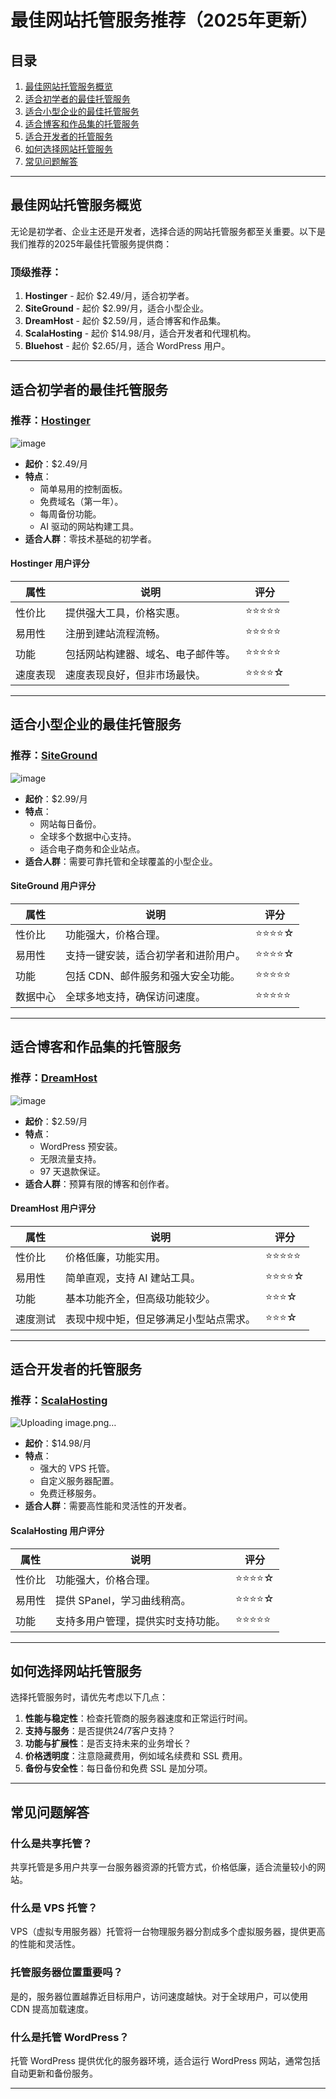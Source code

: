 # 最佳网站托管服务推荐（2025年更新）

## 目录
1. [最佳网站托管服务概览](#最佳网站托管服务概览)
2. [适合初学者的最佳托管服务](#适合初学者的最佳托管服务)
3. [适合小型企业的最佳托管服务](#适合小型企业的最佳托管服务)
4. [适合博客和作品集的托管服务](#适合博客和作品集的托管服务)
5. [适合开发者的托管服务](#适合开发者的托管服务)
6. [如何选择网站托管服务](#如何选择网站托管服务)
7. [常见问题解答](#常见问题解答)

---

## 最佳网站托管服务概览

无论是初学者、企业主还是开发者，选择合适的网站托管服务都至关重要。以下是我们推荐的2025年最佳托管服务提供商：

### 顶级推荐：
1. **Hostinger** - 起价 $2.49/月，适合初学者。
2. **SiteGround** - 起价 $2.99/月，适合小型企业。
3. **DreamHost** - 起价 $2.59/月，适合博客和作品集。
4. **ScalaHosting** - 起价 $14.98/月，适合开发者和代理机构。
5. **Bluehost** - 起价 $2.65/月，适合 WordPress 用户。

---

## 适合初学者的最佳托管服务

### 推荐：**[Hostinger](https://www.hostinger.com/)**

![image](https://github.com/user-attachments/assets/fba1b683-68b6-450a-9d18-63b1499ec8ac)

- **起价**：$2.49/月
- **特点**：
  - 简单易用的控制面板。
  - 免费域名（第一年）。
  - 每周备份功能。
  - AI 驱动的网站构建工具。
- **适合人群**：零技术基础的初学者。

#### Hostinger 用户评分
| 属性          | 说明                                      | 评分       |
| ------------- | ----------------------------------------- | ---------- |
| 性价比        | 提供强大工具，价格实惠。                  | ⭐⭐⭐⭐⭐     |
| 易用性        | 注册到建站流程流畅。                      | ⭐⭐⭐⭐⭐     |
| 功能          | 包括网站构建器、域名、电子邮件等。        | ⭐⭐⭐⭐⭐     |
| 速度表现      | 速度表现良好，但非市场最快。              | ⭐⭐⭐⭐☆     |

---

## 适合小型企业的最佳托管服务

### 推荐：**[SiteGround](https://www.siteground.com/)**

![image](https://github.com/user-attachments/assets/638367d8-bdfc-475f-8723-eca6c5169092)

- **起价**：$2.99/月
- **特点**：
  - 网站每日备份。
  - 全球多个数据中心支持。
  - 适合电子商务和企业站点。
- **适合人群**：需要可靠托管和全球覆盖的小型企业。

#### SiteGround 用户评分
| 属性          | 说明                                      | 评分       |
| ------------- | ----------------------------------------- | ---------- |
| 性价比        | 功能强大，价格合理。                      | ⭐⭐⭐⭐☆     |
| 易用性        | 支持一键安装，适合初学者和进阶用户。      | ⭐⭐⭐⭐☆     |
| 功能          | 包括 CDN、邮件服务和强大安全功能。        | ⭐⭐⭐⭐⭐     |
| 数据中心      | 全球多地支持，确保访问速度。              | ⭐⭐⭐⭐⭐     |

---

## 适合博客和作品集的托管服务

### 推荐：**[DreamHost](https://www.dreamhost.com/)**

![image](https://github.com/user-attachments/assets/637070cc-e090-427e-810f-35444a36a839)

- **起价**：$2.59/月
- **特点**：
  - WordPress 预安装。
  - 无限流量支持。
  - 97 天退款保证。
- **适合人群**：预算有限的博客和创作者。

#### DreamHost 用户评分
| 属性          | 说明                                      | 评分       |
| ------------- | ----------------------------------------- | ---------- |
| 性价比        | 价格低廉，功能实用。                      | ⭐⭐⭐⭐⭐     |
| 易用性        | 简单直观，支持 AI 建站工具。              | ⭐⭐⭐⭐☆     |
| 功能          | 基本功能齐全，但高级功能较少。            | ⭐⭐⭐☆     |
| 速度测试      | 表现中规中矩，但足够满足小型站点需求。    | ⭐⭐⭐☆     |

---

## 适合开发者的托管服务

### 推荐：**[ScalaHosting](https://www.scalahosting.com/)**

![Uploading image.png…]()

- **起价**：$14.98/月
- **特点**：
  - 强大的 VPS 托管。
  - 自定义服务器配置。
  - 免费迁移服务。
- **适合人群**：需要高性能和灵活性的开发者。

#### ScalaHosting 用户评分
| 属性          | 说明                                      | 评分       |
| ------------- | ----------------------------------------- | ---------- |
| 性价比        | 功能强大，价格合理。                      | ⭐⭐⭐⭐☆     |
| 易用性        | 提供 SPanel，学习曲线稍高。               | ⭐⭐⭐⭐☆     |
| 功能          | 支持多用户管理，提供实时支持功能。         | ⭐⭐⭐⭐⭐     |

---

## 如何选择网站托管服务

选择托管服务时，请优先考虑以下几点：
1. **性能与稳定性**：检查托管商的服务器速度和正常运行时间。
2. **支持与服务**：是否提供24/7客户支持？
3. **功能与扩展性**：是否支持未来的业务增长？
4. **价格透明度**：注意隐藏费用，例如域名续费和 SSL 费用。
5. **备份与安全性**：每日备份和免费 SSL 是加分项。

---

## 常见问题解答

### 什么是共享托管？
共享托管是多用户共享一台服务器资源的托管方式，价格低廉，适合流量较小的网站。

### 什么是 VPS 托管？
VPS（虚拟专用服务器）托管将一台物理服务器分割成多个虚拟服务器，提供更高的性能和灵活性。

### 托管服务器位置重要吗？
是的，服务器位置越靠近目标用户，访问速度越快。对于全球用户，可以使用 CDN 提高加载速度。

### 什么是托管 WordPress？
托管 WordPress 提供优化的服务器环境，适合运行 WordPress 网站，通常包括自动更新和备份服务。

---

